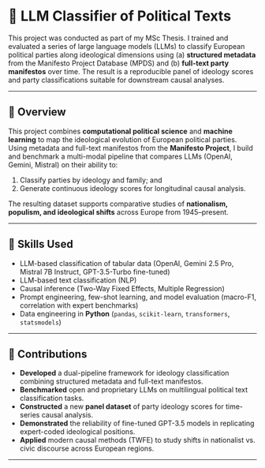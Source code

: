 # 🧭 LLM Classifier of Political Texts


This project was conducted as part of my MSc Thesis. I trained and evaluated a series of large language models (LLMs) to classify European political parties along ideological dimensions using (a) **structured metadata** from the Manifesto Project Database (MPDS) and (b) **full-text party manifestos** over time. The result is a reproducible panel of ideology scores and party classifications suitable for downstream causal analyses.

---

## 🧩 Overview

This project combines **computational political science** and **machine learning** to map the ideological evolution of European political parties.  
Using metadata and full-text manifestos from the **Manifesto Project**, I build and benchmark a multi-modal pipeline that compares LLMs (OpenAI, Gemini, Mistral) on their ability to:
1. Classify parties by ideology and family; and  
2. Generate continuous ideology scores for longitudinal causal analysis.

The resulting dataset supports comparative studies of **nationalism, populism, and ideological shifts** across Europe from 1945–present.

---

## 🧠 Skills Used

- LLM-based classification of tabular data (OpenAI, Gemini 2.5 Pro, Mistral 7B Instruct, GPT-3.5-Turbo fine-tuned)  
- LLM-based text classification (NLP)  
- Causal inference (Two-Way Fixed Effects, Multiple Regression)  
- Prompt engineering, few-shot learning, and model evaluation (macro-F1, correlation with expert benchmarks)  
- Data engineering in **Python** (`pandas`, `scikit-learn`, `transformers`, `statsmodels`)  

---

## 🚀 Contributions

- **Developed** a dual-pipeline framework for ideology classification combining structured metadata and full-text manifestos.  
- **Benchmarked** open and proprietary LLMs on multilingual political text classification tasks.  
- **Constructed** a new **panel dataset** of party ideology scores for time-series causal analysis.  
- **Demonstrated** the reliability of fine-tuned GPT-3.5 models in replicating expert-coded ideological positions.  
- **Applied** modern causal methods (TWFE) to study shifts in nationalist vs. civic discourse across European regions.

---
